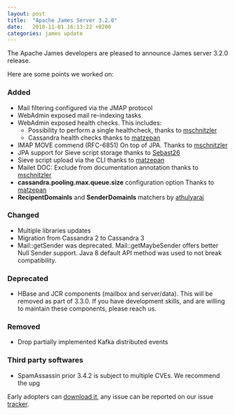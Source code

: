 ```yaml
---
layout: post
title:  "Apache James Server 3.2.0"
date:   2018-11-01 16:13:22 +0200
categories: james update
---
```


The Apache James developers are pleased to announce James server 3.2.0 release.

Here are some points we worked on:

### Added

- Mail filtering configured via the JMAP protocol
- WebAdmin exposed mail re-indexing tasks
- WebAdmin exposed health checks. This includes:
   - Possibility to perform a single healthcheck, thanks to [mschnitzler](https://github.com/mschnitzler)
   - Cassandra health checks thanks to [matzepan](https://github.com/matzepan)
- IMAP MOVE commend (RFC-6851) On top of JPA. Thanks to [mschnitzler](https://github.com/mschnitzler)
- JPA support for Sieve script storage thanks to [Sebast26](https://github.com/sebast26)
- Sieve script upload via the CLI thanks to [matzepan](https://github.com/matzepan)
- Mailet DOC: Exclude from documentation annotation thanks to [mschnitzler](https://github.com/mschnitzler)
- **cassandra.pooling.max.queue.size** configuration option Thanks to [matzepan](https://github.com/matzepan)
- **RecipentDomainIs** and **SenderDomainIs** matchers by [athulyaraj](https://github.com/athulyaraj)

### Changed

- Multiple libraries updates
- Migration from Cassandra 2 to Cassandra 3
- Mail::getSender was deprecated. Mail::getMaybeSender offers better Null Sender support. Java 8 default API method was used to not break compatibility.

### Deprecated

 - HBase and JCR components (mailbox and server/data). This will be removed as part of 3.3.0. If you have development skills, and are willing to maintain these components, please reach us.

### Removed

 - Drop partially implemented Kafka distributed events

### Third party softwares

 - SpamAssassin prior 3.4.2 is subject to multiple CVEs. We recommend the upg

Early adopters can [download it][download], any issue can be reported on our issue [tracker][tracker].

[tracker]: https://issues.apache.org/jira/browse/JAMES
[download]: http://james.apache.org/download.cgi#Apache_James_Server
[Sebast26]: https://github.com/sebast26
[mschnitzler]: https://github.com/mschnitzler
[matzepan]: https://github.com/matzepan
[athulyaraj]: https://github.com/athulyaraj
